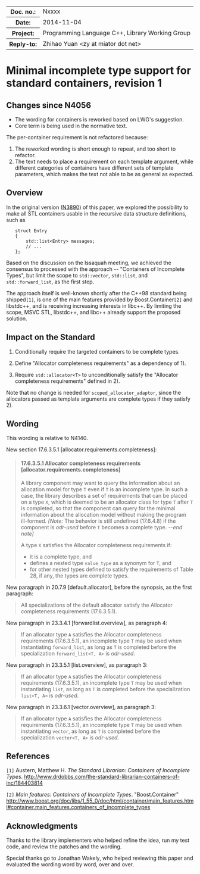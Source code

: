 <!-- maruku -o incomplete.html incomplete.md -->

<style type="text/css">
pre>code { display: block; margin-left: 2em; }
code { white-space: pre-wrap; }
ins { text-decoration: none; font-weight: bold; background-color: #A0FFA0 }
del { text-decoration: line-through; background-color: #FFA0A0 }
</style>

<table><tbody>
<tr><th>Doc. no.:</th>	<td>Nxxxx</td></tr>
<tr><th>Date:</th>	<td>2014-11-04</td></tr>
<tr><th>Project:</th>	<td>Programming Language C++, Library Working Group</td></tr>
<tr><th>Reply-to:</th>	<td>Zhihao Yuan &lt;zy at miator dot net&gt;</td></tr>
</tbody></table>

# Minimal incomplete type support for standard containers, revision 1

## Changes since N4056

- The wording for containers is reworked based on LWG's suggestion.
- Core term is being used in the normative text.

The per-container requirement is not refactored because:

1. The reworked wording is short enough to repeat, and too short to refactor.
2. The text needs to place a requirement on each template argument, while
   different categories of containers have different sets of template
   parameters, which makes the text not able to be as general as expected.

## Overview

In the original version
([N3890](http://www.open-std.org/JTC1/SC22/WG21/docs/papers/2014/n3890.html))
of this paper, we explored the possibility to make all STL containers usable
in the recursive data structure definitions, such as

    struct Entry
    {
        std::list<Entry> messages;
        // ...
    };

Based on the discussion on the Issaquah meeting, we achieved the consensus to
processed with the approach -- "Containers of Incomplete Types", but limit
the scope to `std::vector`, `std::list`, and `std::forward_list`, as the
first step.

The approach itself is well-known shortly
after the C++98 standard being shipped`[1]`, is one of the main features
provided by Boost.Container`[2]` and libstdc++, and is receiving increasing
interests in libc++.  By limiting the scope, MSVC STL, libstdc++, and libc++
already support the proposed solution.


## Impact on the Standard

 1. Conditionally require the targeted containers to be complete types.

 2. Define "Allocator completeness requirements" as a dependency of 1).

 3. Require `std::allocator<T>` to unconditionally satisfy the "Allocator
    completeness requirements" defined in 2).

Note that no change is needed for `scoped_allocator_adaptor`, since the
allocators passed as template arguments are complete types if they satisfy 2).


## Wording

This wording is relative to N4140.

New section 17.6.3.5.1 &#91;allocator.requirements.completeness&#93;:

> #### 17.6.3.5.1 Allocator completeness requirements &#91;allocator.requirements.completeness&#93;
>
> A library component may want to query the information about an allocation
> model for type `T` even if `T` is an incomplete type.  In such a case, the
> library describes a set of requirements that can be placed on a type `X`,
> which is deemed to be an allocator class for type `T` after `T` is
> completed, so that the component can query for the minimal information
> about the allocation model without making the program ill-formed.
> *\[Note:* The behavior is still undefined (17.6.4.8) if the component is
> _odr-used_ before `T` becomes a complete type.
> *--end note\]*
>
> A type `X` satisfies the Allocator completeness requirements if:
>
>  - it is a complete type, and
>  - defines a nested type `value_type` as a synonym for `T`, and
>  - for other nested types defined to satisfy the requirements
>    of Table 28, if any, the types are complete types.

New paragraph in 20.7.9 &#91;default.allocator&#93;, before the synopsis, as
the first paragraph:

> All specializations of the default allocator satisfy the Allocator
> completeness requirements (17.6.3.5.1).

New paragraph in 23.3.4.1 &#91;forwardlist.overview&#93;, as paragraph 4:

> If an allocator type `A` satisfies the Allocator completeness requirements
> (17.6.3.5.1), an incomplete type `T` may be used when instantiating
> `forward_list`, as long as `T` is completed before
> the specialization `forward_list<T, A>` is _odr-used_.

New paragraph in 23.3.5.1 &#91;list.overview&#93;, as paragraph 3:

> If an allocator type `A` satisfies the Allocator completeness requirements
> (17.6.3.5.1), an incomplete type `T` may be used when instantiating
> `list`, as long as `T` is completed before
> the specialization `list<T, A>` is _odr-used_.

New paragraph in 23.3.6.1 &#91;vector.overview&#93;, as paragraph 3:

> If an allocator type `A` satisfies the Allocator completeness requirements
> (17.6.3.5.1), an incomplete type `T` may be used when instantiating
> `vector`, as long as `T` is completed before
> the specialization `vector<T, A>` is _odr-used_.

## References

`[1]` Austern, Matthew H.  _The Standard Librarian: Containers of Incomplete
      Types_.
      <http://www.drdobbs.com/the-standard-librarian-containers-of-inc/184403814>

`[2]` _Main features: Containers of Incomplete Types_.
      "Boost.Container"
      <http://www.boost.org/doc/libs/1_55_0/doc/html/container/main_features.html#container.main_features.containers_of_incomplete_types>


## Acknowledgments

Thanks to the library implementers who helped refine the idea, run my
test code, and review the patches and the wording.

Special thanks go to Jonathan Wakely, who helped reviewing this paper
and evaluated the wording word by word, over and over.
